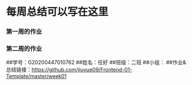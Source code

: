 # 每周总结可以写在这里
### 第一周的作业
### 第二周的作业

##学号：G20200447010762
##姓名：任好
##班级：二班
##小组：
##作业&总结链接：https://github.com/jiuyue09/Frontend-01-Template/master/week01
